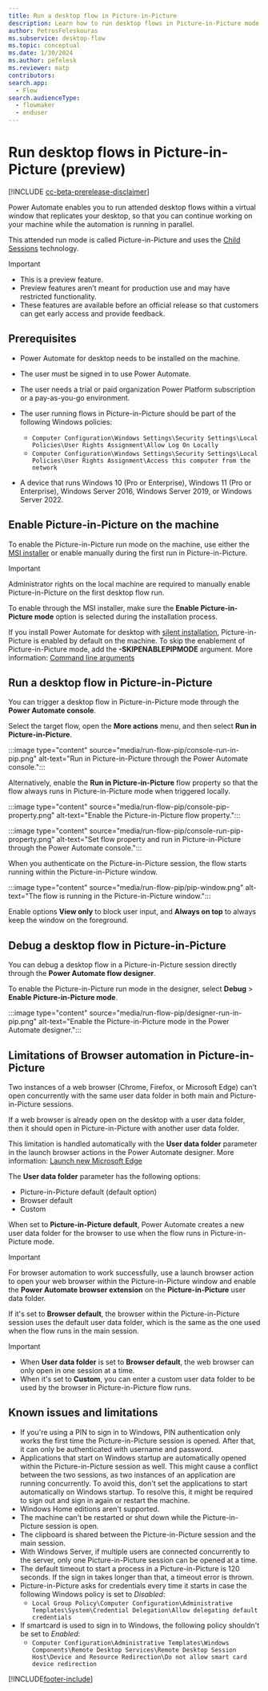 ```yaml
---
title: Run a desktop flow in Picture-in-Picture
description: Learn how to run desktop flows in Picture-in-Picture mode.
author: PetrosFeleskouras
ms.subservice: desktop-flow
ms.topic: conceptual
ms.date: 1/30/2024
ms.author: pefelesk
ms.reviewer: matp
contributors:
search.app: 
  - Flow 
search.audienceType: 
  - flowmaker
  - enduser
---
```


# Run desktop flows in Picture-in-Picture (preview)

[!INCLUDE [cc-beta-prerelease-disclaimer](../includes/cc-beta-prerelease-disclaimer.md)]

Power Automate enables you to run attended desktop flows within a virtual window that replicates your desktop, so that you can continue working on your machine while the automation is running in parallel.

This attended run mode is called Picture-in-Picture and uses the [Child Sessions](/windows/win32/termserv/child-sessions) technology.

> [!IMPORTANT]
>
> - This is a preview feature.
> - Preview features aren’t meant for production use and may have restricted functionality.
> - These features are available before an official release so that customers can get early access and provide feedback.

## Prerequisites

- Power Automate for desktop needs to be installed on the machine.

- The user must be signed in to use Power Automate.

- The user needs a trial or paid organization Power Platform subscription or a pay-as-you-go environment.

- The user running flows in Picture-in-Picture should be part of the following Windows policies:
  - `Computer Configuration\Windows Settings\Security Settings\Local Policies\User Rights Assignment\Allow Log On Locally`
  - `Computer Configuration\Windows Settings\Security Settings\Local Policies\User Rights Assignment\Access this computer from the network`
- A device that runs Windows 10 (Pro or Enterprise), Windows 11 (Pro or Enterprise), Windows Server 2016, Windows Server 2019, or Windows Server 2022.

## Enable Picture-in-Picture on the machine

To enable the Picture-in-Picture run mode on the machine, use either the [MSI installer](install.md#install-power-automate-using-the-msi-installer) or enable manually during the first run in Picture-in-Picture.

> [!IMPORTANT]
>
> Administrator rights on the local machine are required to manually enable Picture-in-Picture on the first desktop flow run.

To enable through the MSI installer, make sure the **Enable Picture-in-Picture mode** option is selected during the installation process.

If you install Power Automate for desktop with [silent installation](install-silently.md), Picture-in-Picture is enabled by default on the machine. To skip the enablement of Picture-in-Picture mode, add the **-SKIPENABLEPIPMODE** argument. More information: [Command line arguments](install-silently.md#command-line-arguments)

## Run a desktop flow in Picture-in-Picture

You can trigger a desktop flow in Picture-in-Picture mode through the **Power Automate console**.

Select the target flow, open the **More actions** menu, and then select **Run in Picture-in-Picture**.

:::image type="content" source="media/run-flow-pip/console-run-in-pip.png" alt-text="Run in Picture-in-Picture through the Power Automate console.":::

Alternatively, enable the **Run in Picture-in-Picture** flow property so that the flow always runs in Picture-in-Picture mode when triggered locally.

:::image type="content" source="media/run-flow-pip/console-pip-property.png" alt-text="Enable the Picture-in-Picture flow property.":::

:::image type="content" source="media/run-flow-pip/console-run-pip-property.png" alt-text="Set flow property and run in Picture-in-Picture through the Power Automate console.":::

When you authenticate on the Picture-in-Picture session, the flow starts running within the Picture-in-Picture window.

:::image type="content" source="media/run-flow-pip/pip-window.png" alt-text="The flow is running in the Picture-in-Picture window.":::

Enable options **View only** to block user input, and **Always on top** to always keep the window on the foreground.

## Debug a desktop flow in Picture-in-Picture

You can debug a desktop flow in a Picture-in-Picture session directly through the **Power Automate flow designer**.

To enable the Picture-in-Picture run mode in the designer, select **Debug** > **Enable Picture-in-Picture mode**.

:::image type="content" source="media/run-flow-pip/designer-run-in-pip.png" alt-text="Enable the Picture-in-Picture mode in the Power Automate designer.":::

## Limitations of Browser automation in Picture-in-Picture

Two instances of a web browser (Chrome, Firefox, or Microsoft Edge) can't open concurrently with the same user data folder in both main and Picture-in-Picture sessions.

If a web browser is already open on the desktop with a user data folder, then it should open in Picture-in-Picture with another user data folder.

This limitation is handled automatically with the **User data folder** parameter in the launch browser actions in the Power Automate designer. More information: [Launch new Microsoft Edge](actions-reference/webautomation.md#launch-new-microsoft-edge)

The **User data folder** parameter has the following options:

- Picture-in-Picture default (default option)
- Browser default
- Custom

When set to **Picture-in-Picture default**, Power Automate creates a new user data folder for the browser to use when the flow runs in Picture-in-Picture mode.

> [!IMPORTANT]
>
> For browser automation to work successfully, use a launch browser action to open your web browser within the Picture-in-Picture window and enable the **Power Automate browser extension** on the **Picture-in-Picture** user data folder.

If it's set to **Browser default**, the browser within the Picture-in-Picture session uses the default user data folder, which is the same as the one used when the flow runs in the main session.

> [!IMPORTANT]
>
> - When **User data folder** is set to **Browser default**, the web browser can only open in one session at a time.
> - When it's set to **Custom**, you can enter a custom user data folder to be used by the browser in Picture-in-Picture flow runs.

## Known issues and limitations

- If you're using a PIN to sign in to Windows, PIN authentication only works the first time the Picture-in-Picture session is opened. After that, it can only be authenticated with username and password.
- Applications that start on Windows startup are automatically opened within the Picture-in-Picture session as well. This might cause a conflict between the two sessions, as two instances of an application are running concurrently. To avoid this, don't set the applications to start automatically on Windows startup. To resolve this, it might be required to sign out and sign in again or restart the machine.
- Windows Home editions aren't supported.
- The machine can't be restarted or shut down while the Picture-in-Picture session is open.
- The clipboard is shared between the Picture-in-Picture session and the main session.
- With Windows Server, if multiple users are connected concurrently to the server, only one Picture-in-Picture session can be opened at a time.
- The default timeout to start a process in a Picture-in-Picture is 120 seconds. If the sign in takes longer than that, a timeout error is thrown.
- Picture-in-Picture asks for credentials every time it starts in case the following Windows policy is set to *Disabled*:
  - `Local Group Policy\Computer Configuration\Administrative Templates\System\Credential Delegation\Allow delegating default credentials`
- If smartcard is used to sign in to Windows, the following policy shouldn't be set to *Enabled*:
  - `Computer Configuration\Administrative Templates\Windows Components\Remote Desktop Services\Remote Desktop Session Host\Device and Resource Redirection\Do not allow smart card device redirection`

[!INCLUDE[footer-include](../includes/footer-banner.md)]